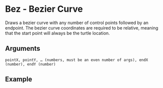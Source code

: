 # Bez - Bezier Curve

Draws a bezier curve with any number of control points followed by an endpoint. The bezier curve coordinates are required to be relative, meaning that the start point will always be the turtle location.

## Arguments

```pointX, pointY, … (numbers, must be an even number of args), endX (number), endY (number)```

## Example

<editor :code="`
fil red.
sto 0.
mov 0 -100.
bez 80 50 50 50 20 100 -70 0 -60 0 -20 -40.
bez -20 40 -60 0 -70 0 20 -100 50 -50 80 -50.
mov -50 60.
bez -30 0 0 -30.
fil 0.
pen 15.
sto 255 200 200.
mov 0 -90.
bez 80 50 15 50.
sto darkred.
mov 0 -100.
bez 80 50 50 50 20 100 -70 0 -60 0 -20 -40.
bez -20 40 -60 0 -70 0 20 -100 50 -50 80 -50.
pen 5.
sto black.
`" 
:code-wordier=null
output-method='canvas'></editor>